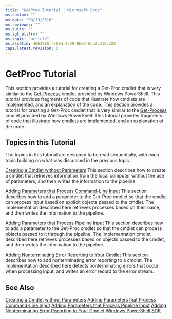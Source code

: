 ```yaml
---
title: "GetProc Tutorial | Microsoft Docs"
ms.custom: ""
ms.date: "09/13/2016"
ms.reviewer: ""
ms.suite: ""
ms.tgt_pltfrm: ""
ms.topic: "article"
ms.assetid: 4663905f-560a-4e39-9b03-6db2c315c322
caps.latest.revision: 6
---
```

# GetProc Tutorial
This section provides a tutorial for creating a Get-Proc cmdlet that is very similar to the [Get-Process](/powershell/module/Microsoft.PowerShell.Management/Get-Process) cmdlet provided by Windows PowerShell. This tutorial provides fragments of code that illustrate how cmdlets are implemented, and an explanation of the code.
This section provides a tutorial for creating a Get-Proc cmdlet that is very similar to the [Get-Process](http://go.microsoft.com/fwlink/?LinkId=117511) cmdlet provided by Windows PowerShell. This tutorial provides fragments of code that illustrate how cmdlets are implemented, and an explanation of the code.

## Topics in this Tutorial
 The topics in this tutorial are designed to be read sequentially, with each topic building on what was discussed in the previous topic.

 [Creating a Cmdlet without Parameters](./creating-a-cmdlet-without-parameters.md)
 This section describes how to create a cmdlet that retrieves information from the local computer without the use of parameters, and then writes the information to the pipeline.

 [Adding Parameters that Process Command-Line Input](./adding-parameters-that-process-command-line-input.md)
 This section describes how to add a parameter to the Get-Proc cmdlet so that the cmdlet can process input based on explicit objects passed to the cmdlet. The implementation described here retrieves processes based on their name, and then writes the information to the pipeline.

 [Adding Parameters that Process Pipeline Input](./adding-parameters-that-process-pipeline-input.md)
 This section describes how to add a parameter to the Get-Proc cmdlet so that the cmdlet can process objects passed to it through the pipeline. The implementation cmdlet described here retrieves processes based on objects passed to the cmdlet, and then writes the information to the pipeline.

 [Adding Nonterminating Error Reporting to Your Cmdlet](./adding-non-terminating-error-reporting-to-your-cmdlet.md)
 This section describes how to add nonterminating error reporting to a cmdlet. The implementation described here detects nonterminating errors that occur when processing input, and writes an error record to the error stream.

## See Also
 [Creating a Cmdlet without Parameters](./creating-a-cmdlet-without-parameters.md)
 [Adding Parameters that Process Command-Line Input](./adding-parameters-that-process-command-line-input.md)
 [Adding Parameters that Process Pipeline Input](./adding-parameters-that-process-pipeline-input.md)
 [Adding Nonterminating Error Reporting to Your Cmdlet](./adding-non-terminating-error-reporting-to-your-cmdlet.md)
 [Windows PowerShell SDK](../windows-powershell-reference.md)

